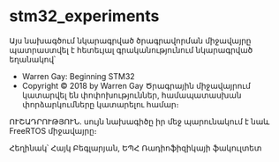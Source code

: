 # stm32_experiments

Այս նախագծում նկարագրված ծրագրավորման միջավայրը պատրաստվել է հետեւյալ գրականությունում նկարագրված եղանակով՝
- Warren Gay: Beginning STM32
- Copyright © 2018 by Warren Gay
Ծրագրային միջավայրում կատարվել են փոփոխություններ, համապատասխան փորձարկումները կատարելու համար։

ՈՒՇԱԴՐՈՒԹՅՈՒՆ. սույն նախագիծը իր մեջ պարունակում է նաև FreeRTOS միջավայրը։

Հեղինակ՝ Հայկ Բեգլարյան, ԵՊՀ Ռադիոֆիզիկայի ֆակուլտետ

